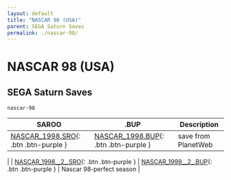 ```yaml
---
layout: default
title: "NASCAR 98 (USA)"
parent: SEGA Saturn Saves
permalink: ./nascar-98/
---
```

# NASCAR 98 (USA)

## SEGA Saturn Saves

`nascar-98`

| SAROO | .BUP | Description |
|------|----------|-------------|
| [NASCAR_1998.SRO](NASCAR_1998.SRO){: .btn .btn-purple } | [NASCAR_1998.BUP](NASCAR_1998.BUP){: .btn .btn-purple } | save from PlanetWeb |
| [NASCAR_1998__2_.SRO](NASCAR_1998__2_.SRO){: .btn .btn-purple } | [NASCAR_1998__2_.BUP](NASCAR_1998__2_.BUP){: .btn .btn-purple } | Nascar 98-perfect season |
